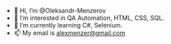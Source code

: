 - 👋 Hi, I’m @Oleksandr-Menzerov
- 👀 I’m interested in QA Automation, HTML, CSS, SQL.
- 🌱 I’m currently learning C#, Selenium.
- 📫 My email is alexmenzer@gmail.com

<!---
Oleksandr-Menzerov/Oleksandr-Menzerov is a ✨ special ✨ repository because its `README.md` (this file) appears on your GitHub profile.
You can click the Preview link to take a look at your changes.
--->
